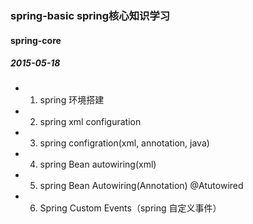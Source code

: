 ### spring-basic  spring核心知识学习

#### spring-core

##### 2015-05-18

- 1. spring 环境搭建
- 2. spring xml configuration
- 3. spring configration(xml, annotation, java)
- 4. spring Bean autowiring(xml)
- 5. spring Bean Autowiring(Annotation) @Atutowired
- 6. Spring Custom Events（spring 自定义事件）